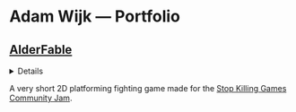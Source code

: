 # Adam Wijk — Portfolio

## [AlderFable](https://github.com/SmorMcfluff/Portfolio/tree/main/AlderFable)
<details>
<summary>Details</summary>
  
  > **Date:**  Jun 2025
>
  > **Engine:** Unity
> 
  > **Genre:** 2D Platformer, Action
>  
</details>

A very short 2D platforming fighting game made for the [Stop Killing Games Community Jam](https://itch.io/jam/stop-killing-games-game-jam).

